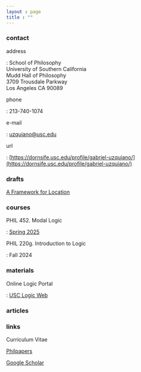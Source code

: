 ```yaml
---
layout : page
title : ""
---
```


### contact

address

:	School of Philosophy<br/>University of Southern California<br/>Mudd Hall of Philosophy<br/>3709 Trousdale Parkway<br/>Los Angeles CA 90089

phone

:	 213-740-1074

e-mail

: 	uzquiano@usc.edu

url

: 	[https://dornsife.usc.edu/profile/gabriel-uzquiano/](https://dornsife.usc.edu/profile/gabriel-uzquiano/)

### drafts

[A Framework for Location](https://drive.google.com/file/d/124SG6v9aTGqONE43-pgOL6lrDUDbC0K4/view?usp=sharing)


### courses

PHIL 452. Modal Logic

:	[Spring 2025](https://gabriel-uzquiano.github.io/courses/452)

PHIL 220g. Introduction to Logic

:	Fall 2024

### materials

Online Logic Portal

:	[USC Logic Web](https://dornsife.usc.edu/usclogicweb/)



### articles



### links

Curriculum Vitae

[Philpapers](https://philpeople.org/profiles/gabriel-uzquiano)

[Google Scholar](https://scholar.google.com/citations?user=GxskpHAAAAAJ&hl=en)